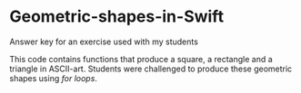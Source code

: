 # Geometric-shapes-in-Swift
Answer key for an exercise used with my students

This code contains functions that produce a square, a rectangle and a triangle in ASCII-art.
Students were challenged to produce these geometric shapes using _for loops_.
